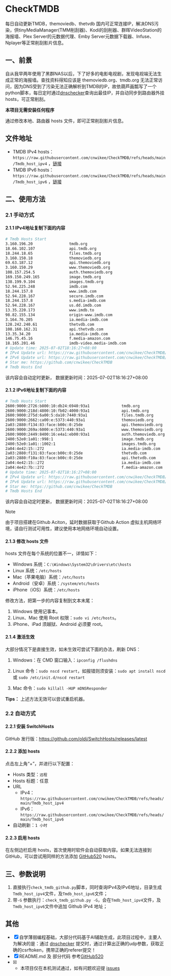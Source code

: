 # CheckTMDB

每日自动更新TMDB，themoviedb、thetvdb 国内可正常连接IP，解决DNS污染，供tinyMediaManager(TMM削刮器)、Kodi的刮削器、群晖VideoStation的海报墙、Plex Server的元数据代理、Emby Server元数据下载器、Infuse、Nplayer等正常削刮影片信息。

## 一、前景

自从我早两年使用了黑群NAS以后，下了好多的电影电视剧，发现电视端无法生成正常的海报墙。查找资料得知应该是 themoviedb.org、tmdb.org 无法正常访问，因为DNS受到了污染无法正确解析到TMDB的IP，故依葫芦画瓢写了一个python脚本，每日定时通过[dnschecker](https://dnschecker.org/)查询出最佳IP，并自动同步到路由器外挂hosts，可正常削刮。

**本项目无需安装任何程序**

通过修改本地、路由器 hosts 文件，即可正常削刮影片信息。

## 文件地址

- TMDB IPv4 hosts：`https://raw.githubusercontent.com/cnwikee/CheckTMDB/refs/heads/main/Tmdb_host_ipv4` ，[链接](https://raw.githubusercontent.com/cnwikee/CheckTMDB/refs/heads/main/Tmdb_host_ipv4)
- TMDB IPv6 hosts：`https://raw.githubusercontent.com/cnwikee/CheckTMDB/refs/heads/main/Tmdb_host_ipv6` ，[链接](https://raw.githubusercontent.com/cnwikee/CheckTMDB/refs/heads/main/Tmdb_host_ipv6)

## 二、使用方法

### 2.1 手动方式

#### 2.1.1 IPv4地址复制下面的内容

```bash
# Tmdb Hosts Start
3.160.196.20                tmdb.org
18.66.102.107               api.tmdb.org
18.244.18.65                files.tmdb.org
3.160.150.18                themoviedb.org
69.63.187.12                api.themoviedb.org
3.160.150.29                www.themoviedb.org
108.157.254.5               auth.themoviedb.org
169.150.249.165             image.tmdb.org
138.199.9.104               images.tmdb.org
52.94.225.248               imdb.com
18.244.157.8                www.imdb.com
52.94.228.167               secure.imdb.com
18.244.157.8                s.media-imdb.com
52.94.228.167               us.dd.imdb.com
13.35.220.173               www.imdb.to
98.82.155.134               origin-www.imdb.com
3.164.76.205                ia.media-imdb.com
128.242.240.61              thetvdb.com
108.160.162.31              api.thetvdb.com
13.35.34.20                 ia.media-imdb.com
146.75.45.16                f.media-amazon.com
18.165.201.46               imdb-video.media-imdb.com
# Update time: 2025-07-02T18:16:27+08:00
# IPv4 Update url: https://raw.githubusercontent.com/cnwikee/CheckTMDB/refs/heads/main/Tmdb_host_ipv4
# IPv6 Update url: https://raw.githubusercontent.com/cnwikee/CheckTMDB/refs/heads/main/Tmdb_host_ipv6
# Star me: https://github.com/cnwikee/CheckTMDB
# Tmdb Hosts End

```

该内容会自动定时更新， 数据更新时间：2025-07-02T18:16:27+08:00

#### 2.1.2 IPv6地址复制下面的内容

```bash
# Tmdb Hosts Start
2600:9000:2726:b800:10:db24:6940:93a1              tmdb.org
2600:9000:218d:4800:10:fb02:4000:93a1              api.tmdb.org
2600:9000:275d:6a00:5:da10:7440:93a1               files.tmdb.org
2600:9000:2662:ca00:e:5373:440:93a1                themoviedb.org
2a03:2880:f134:83:face:b00c:0:25de                 api.themoviedb.org
2600:9000:269a:6000:e:5373:440:93a1                www.themoviedb.org
2600:9000:2449:8400:16:e4a1:eb00:93a1              auth.themoviedb.org
2400:52e0:1a01::998:1                              image.tmdb.org
2400:52e0:1a01::1002:1                             images.tmdb.org
2a04:4e42:15::272                                  ia.media-imdb.com
2a03:2880:f131:83:face:b00c:0:25de                 thetvdb.com
2a03:2880:f10a:83:face:b00c:0:25de                 api.thetvdb.com
2a04:4e42:15::272                                  ia.media-imdb.com
2a04:4e42:7b::272                                  f.media-amazon.com
# Update time: 2025-07-02T18:16:27+08:00
# IPv4 Update url: https://raw.githubusercontent.com/cnwikee/CheckTMDB/refs/heads/main/Tmdb_host_ipv4
# IPv6 Update url: https://raw.githubusercontent.com/cnwikee/CheckTMDB/refs/heads/main/Tmdb_host_ipv6
# Star me: https://github.com/cnwikee/CheckTMDB
# Tmdb Hosts End

```

该内容会自动定时更新， 数据更新时间：2025-07-02T18:16:27+08:00

> [!NOTE]
> 由于项目搭建在Github Aciton，延时数据获取于Github Action 虚拟主机网络环境，请自行测试可用性，建议使用本地网络环境自动设置。

#### 2.1.3 修改 hosts 文件

hosts 文件在每个系统的位置不一，详情如下：

- Windows 系统：`C:\Windows\System32\drivers\etc\hosts`
- Linux 系统：`/etc/hosts`
- Mac（苹果电脑）系统：`/etc/hosts`
- Android（安卓）系统：`/system/etc/hosts`
- iPhone（iOS）系统：`/etc/hosts`

修改方法，把第一步的内容复制到文本末尾：

1. Windows 使用记事本。
2. Linux、Mac 使用 Root 权限：`sudo vi /etc/hosts`。
3. iPhone、iPad 须越狱、Android 必须要 root。

#### 2.1.4 激活生效

大部分情况下是直接生效，如未生效可尝试下面的办法，刷新 DNS：

1. Windows：在 CMD 窗口输入：`ipconfig /flushdns`

2. Linux 命令：`sudo nscd restart`，如报错则须安装：`sudo apt install nscd` 或 `sudo /etc/init.d/nscd restart`

3. Mac 命令：`sudo killall -HUP mDNSResponder`

**Tips：** 上述方法无效可以尝试重启机器。

### 2.2 自动方式

#### 2.2.1 安装 SwitchHosts

GitHub 发行版：https://github.com/oldj/SwitchHosts/releases/latest

#### 2.2.2 添加 hosts

点击左上角“+”，并进行以下配置：

- Hosts 类型：`远程`
- Hosts 标题：任意
- URL
    - IPv4：`https://raw.githubusercontent.com/cnwikee/CheckTMDB/refs/heads/main/Tmdb_host_ipv4`
    - IPv6：`https://raw.githubusercontent.com/cnwikee/CheckTMDB/refs/heads/main/Tmdb_host_ipv6`
- 自动刷新：`1 小时`

#### 2.2.3 启用 hosts

在左侧边栏启用 hosts，首次使用时软件会自动获取内容。如果无法连接到 GitHub，可以尝试用同样的方法添加 [GitHub520](https://github.com/521xueweihan/GitHub520) hosts。

## 三、参数说明

1. 直接执行`check_tmdb_github.py`脚本，同时查询IPv4及IPv6地址，目录生成`Tmdb_host_ipv4`文件，及`Tmdb_host_ipv6`文件；
2. 带`-G` 参数执行：`check_tmdb_github.py -G`，会在`Tmdb_host_ipv4`文件，及`Tmdb_host_ipv6`文件中追加 Github IPv4 地址；

## 其他

- [x] 自学薄弱编程基础，大部分代码基于AI辅助生成，此项目过程中，主要人为解决的是：通过 [dnschecker](https://dnschecker.org/) 提交时，通过计算出正确的udp参数，获取正确的csrftoken，携带正确的referer提交！
- [x] README.md 及 部分代码 参考[GitHub520](https://github.com/521xueweihan/GitHub520)
- [x] * 本项目仅在本机测试通过，如有问题欢迎提 [issues](https://github.com/cnwikee/CheckTMDB/issues/new)

